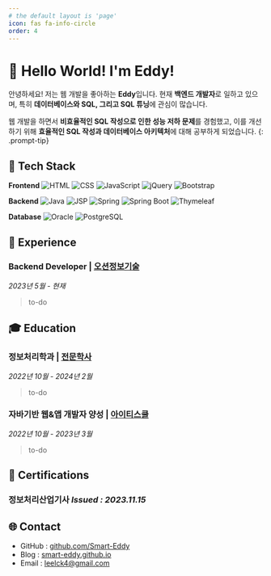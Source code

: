```yaml
---
# the default layout is 'page'
icon: fas fa-info-circle
order: 4
---
```

<!-- 프로필 헤더 -->
# 👋 Hello World! I'm Eddy!  
>
안녕하세요! 저는 웹 개발을 좋아하는 **Eddy**입니다.
현재 **백엔드 개발자**로 일하고 있으며, 특히 **데이터베이스와 SQL, 그리고 SQL 튜닝**에 관심이 많습니다.

웹 개발을 하면서 **비효율적인 SQL 작성으로 인한 성능 저하 문제**를 경험했고, 이를 개선하기 위해 **효율적인 SQL 작성과 데이터베이스 아키텍처**에 대해 공부하게 되었습니다.
{: .prompt-tip}

## 🚀 Tech Stack  

**Frontend**
![HTML](https://img.shields.io/badge/HTML-%23E34F26.svg?style=flat&logo=html5&logoColor=white)
![CSS](https://img.shields.io/badge/CSS-%231572B6.svg?style=flat&logo=css3&logoColor=white)
![JavaScript](https://img.shields.io/badge/JavaScript-%23F7DF1E.svg?style=flat&logo=javascript&logoColor=black)
![jQuery](https://img.shields.io/badge/jQuery-%230769AD.svg?style=flat&logo=jquery&logoColor=white)
![Bootstrap](https://img.shields.io/badge/Bootstrap-%23563D7C?style=flat-square&logo=bootstrap&logoColor=white)

**Backend**
![Java](https://img.shields.io/badge/Java-%23ED8B00.svg?style=flat&logo=openjdk&logoColor=white)
![JSP](https://img.shields.io/badge/JSP-%23FF5733?style=flat-square&logo=java&logoColor=white)
![Spring](https://img.shields.io/badge/Spring-%236DB33F.svg?style=flat&logo=spring&logoColor=white)
![Spring Boot](https://img.shields.io/badge/Spring%20Boot-%236DB33F.svg?style=flat&logo=springboot&logoColor=white)
![Thymeleaf](https://img.shields.io/badge/Thymeleaf-%230A7F35?style=flat-square&logo=thymeleaf&logoColor=white)

**Database**
![Oracle](https://img.shields.io/badge/Oracle-%23F00000.svg?style=flat&logo=oracle&logoColor=white)
![PostgreSQL](https://img.shields.io/badge/PostgreSQL-%23336791.svg?style=flat&logo=postgresql&logoColor=white)



## 💼 Experience
### Backend Developer | [오션정보기술](https://www.ocean-it.co.kr/)
*2023년 5월 - 현재*
> to-do

## 🎓 Education
### 정보처리학과 | [전문학사](#)
*2022년 10월 - 2024년 2월*
> to-do

### 자바기반 웹&앱 개발자 양성 | [아이티스쿨](https://www.itschool.or.kr/)
*2022년 10월 - 2023년 3월*
> to-do

## 🏅 Certifications
### 정보처리산업기사 *Issued : 2023.11.15*
<!-- - **Details**: ...-->

## 🌐 Contact  
- GitHub : [github.com/Smart-Eddy](https://github.com/Smart-Eddy)
- Blog : [smart-eddy.github.io](https://smart-eddy.github.io/)  
- Email : leelck4@gmail.com  



